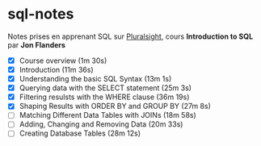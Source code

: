 # sql-notes

Notes prises en apprenant SQL sur [Pluralsight](https://www.pluralsight.com/), cours __Introduction to SQL__ par __Jon Flanders__

- [x] Course overview (1m 30s)
- [x] Introduction (11m 36s)
- [x] Understanding the basic SQL Syntax (13m 1s)
- [x] Querying data with the SELECT statement (25m 3s)
- [x] Filtering resulsts with the WHERE clause (36m 19s) 
- [x] Shaping Results with ORDER BY and GROUP BY (27m 8s)
- [ ] Matching Different Data Tables with JOINs (18m 58s)
- [ ] Adding, Changing and Removing Data (20m 33s)
- [ ] Creating Database Tables (28m 12s)